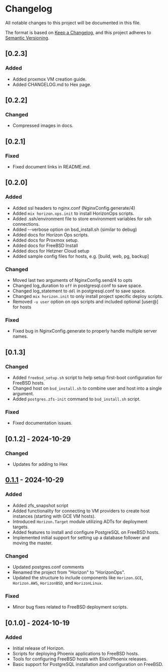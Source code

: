 # Changelog

All notable changes to this project will be documented in this file.

The format is based on [Keep a Changelog](https://keepachangelog.com/en/1.0.0/), and this project adheres to [Semantic Versioning](https://semver.org/spec/v2.0.0.html).

## [0.2.3]
### Added
- Added proxmox VM creation guide.
- Added CHANGELOG.md to Hex page.



## [0.2.2]
### Changed
- Compressed images in docs.



## [0.2.1]
### Fixed
- Fixed document links in README.md.



## [0.2.0]
### Added
- Added ssl headers to nginx.conf (NginxConfig.generate/4)
- Added `mix horizon.ops.init` to install HorizonOps scripts.
- Added .ssh/environment file to store environment variables for ssh connections.
- Added --verbose option on bsd_install.sh (similar to debug)
- Added docs for Horizon Ops scripts.
- Added docs for Proxmox setup.
- Added docs for FreeBSD Install
- Added docs for Hetzner Cloud setup
- Added sample config files for hosts, e.g. [build, web, pg, backup]

### Changed
- Moved last two arguments of NginxConfig.send/4 to opts
- Changed log_duration to `off` in postgresql.conf to save space.
- Changed log_statement to `ddl` in postgresql.conf to save space.
- Changed `mix horizon.init` to only install project specific deploy scripts.
- Removed `-u user` option on ops scripts and included optional [user@] for hosts

### Fixed
- Fixed bug in NginxConfig.generate to properly handle multiple server names.



## [0.1.3]
### Changed
- Added `freebsd_setup.sh` script to help setup first-boot configuration for FreeBSD hosts.
- Changed host on `bsd_install.sh` to combine user and host into a single argument.
- Added `postgres.zfs-init` command to `bsd_install.sh` script.

### Fixed
- Fixed documentation issues.



## [0.1.2] - 2024-10-29
### Changed
- Updates for adding to Hex

## [0.1.1] - 2024-10-29
### Added
- Added zfs_snapshot script
- Added functionality for connecting to VM providers to create host instances (starting with GCE VM hosts).
- Introduced `Horizon.Target` module utilizing ADTs for deployment targets.
- Added features to install and configure PostgreSQL on FreeBSD hosts.
- Implemented initial support for setting up a database follower and moving the master.

### Changed
- Updated postgres.conf comments
- Renamed the project from "Horizon" to "HorizonOps".
- Updated the structure to include components like `Horizon.GCE`, `Horizon.AWS`, `HorizonBSD`, and `HorizonLinux`.

### Fixed
- Minor bug fixes related to FreeBSD deployment scripts.

## [0.1.0] - 2024-10-19
### Added
- Initial release of Horizon.
- Scripts for deploying Phoenix applications to FreeBSD hosts.
- Tools for configuring FreeBSD hosts with Elixir/Phoenix releases.
- Basic support for PostgreSQL installation and configuration on FreeBSD.

[Unreleased]: https://github.com/jfreeze/horizon/compare/v0.1.1...HEAD
[0.1.1]: https://github.com/jfreeze/horizon/tree/0.1.1
